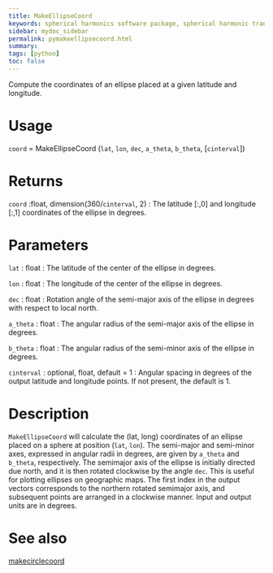 ```yaml
---
title: MakeEllipseCoord
keywords: spherical harmonics software package, spherical harmonic transform, legendre functions, multitaper spectral analysis, fortran, Python, gravity, magnetic field
sidebar: mydoc_sidebar
permalink: pymakeellipsecoord.html
summary:
tags: [python]
toc: false
---
```


Compute the coordinates of an ellipse placed at a given latitude and longitude.

# Usage

`coord` = MakeEllipseCoord (`lat`, `lon`, `dec`, `a_theta`, `b_theta`, [`cinterval`])

# Returns

`coord` :float, dimension(360/`cinterval`, 2)
:   The latitude [:,0] and longitude [:,1] coordinates of the ellipse in degrees.

# Parameters

`lat` : float
:   The latitude of the center of the ellipse in degrees.

`lon` : float
:   The longitude of the center of the ellipse in degrees.

`dec` : float
:   Rotation angle of the semi-major axis of the ellipse in degrees with respect to local north.

`a_theta` : float
:   The angular radius of the semi-major axis of the ellipse in degrees.

`b_theta` : float
:   The angular radius of the semi-minor axis of the ellipse in degrees.

`cinterval` : optional, float, default = 1
:   Angular spacing in degrees of the output latitude and longitude points. If not present, the default is 1.

# Description

`MakeEllipseCoord` will calculate the (lat, long) coordinates of an ellipse placed on a sphere at position (`lat`, `lon`). The semi-major and semi-minor axes, expressed in angular radii in degrees, are given by `a_theta` and `b_theta`, respectively. The semimajor axis of the ellipse is initially directed due north, and it is then rotated clockwise by the angle `dec`. This is useful for plotting ellipses on geographic maps. The first index in the output vectors corresponds to the northern rotated semimajor axis, and subsequent points are arranged in a clockwise manner. Input and output units are in degrees.

# See also

[makecirclecoord](pymakecirclecoord.html)
